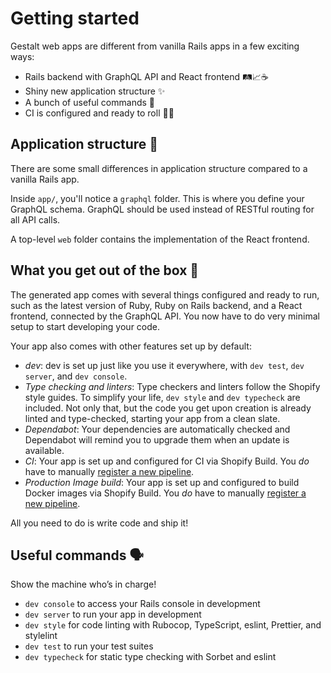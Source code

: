 # Getting started

Gestalt web apps are different from vanilla Rails apps in a few exciting ways:

- Rails backend with GraphQL API and React frontend 🛤📈☕️
- Shiny new application structure ✨
- A bunch of useful commands 🤖
- CI is configured and ready to roll 🚢🚀

## Application structure 🧩

There are some small differences in application structure compared to a vanilla Rails app.

Inside `app/`, you'll notice a `graphql` folder. This is where you define your GraphQL schema. GraphQL should be used instead of RESTful routing for all API calls.

A top-level `web` folder contains the implementation of the React frontend.

## What you get out of the box 💎

The generated app comes with several things configured and ready to run, such as the latest version of Ruby, Ruby on Rails backend, and a React frontend, connected by the GraphQL API. You now have to do very minimal setup to start developing your code.

Your app also comes with other features set up by default:

- _dev_: dev is set up just like you use it everywhere, with `dev test`, `dev server`, and `dev console`.
- _Type checking and linters_: Type checkers and linters follow the Shopify style guides. To simplify your life, `dev style` and `dev typecheck` are included. Not only that, but the code you get upon creation is already linted and type-checked, starting your app from a clean slate.
- _Dependabot_: Your dependencies are automatically checked and Dependabot will remind you to upgrade them when an update is available.
- _CI_: Your app is set up and configured for CI via Shopify Build. You _do_ have to manually [register a new pipeline](https://shopify-build.docs.shopify.io/getting_started/registering_pipelines/#manually-registering-a-pipeline-on-buildkite).
- _Production Image build_: Your app is set up and configured to build Docker images via Shopify Build. You _do_ have to manually [register a new pipeline](https://shopify-build.docs.shopify.io/getting_started/registering_pipelines/#manually-registering-a-pipeline-on-buildkite).

All you need to do is write code and ship it!

## Useful commands 🗣

Show the machine who’s in charge!

- `dev console` to access your Rails console in development
- `dev server` to run your app in development
- `dev style` for code linting with Rubocop, TypeScript, eslint, Prettier, and stylelint
- `dev test` to run your test suites
- `dev typecheck` for static type checking with Sorbet and eslint
